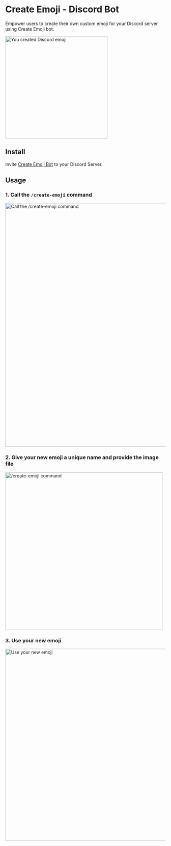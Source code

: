 # Create Emoji - Discord Bot

Empower users to create their own custom emoji for your Discord server using Create Emoji bot.

<img width="321" alt="You created Discord emoji" src="https://github.com/louisefindlay23/autoconvertdiscordemoji/assets/26024131/4b760f40-bfdc-4283-8420-73a9b9aee032">

## Install

Invite [Create Emoji Bot](https://discord.com/api/oauth2/authorize?client_id=1023904889304256546&permissions=2147485728&response_type=code&redirect_uri=https%3A%2F%2Fgithub.com%2Flouisefindlay23%2Fautoconvertdiscordemoji&scope=guilds+bot) to your Discord Server.

## Usage

### 1. Call the `/create-emoji` command

<img width="764" alt="Call the /create-emoji command" src="https://github.com/louisefindlay23/autoconvertdiscordemoji/assets/26024131/5056bee1-b5d9-4a3c-9488-296d30f89457">

### 2. Give your new emoji a unique name and provide the image file

<img width="494" alt="/create-emoji command" src="https://github.com/louisefindlay23/autoconvertdiscordemoji/assets/26024131/9d33ff0c-823f-4bda-a481-ed02ca8364cd">

### 3. Use your new emoji

<img width="602" alt="Use your new emoji" src="https://github.com/louisefindlay23/autoconvertdiscordemoji/assets/26024131/50a54a4c-ee12-4f58-aa0f-7af332e7f174">
